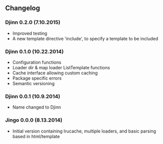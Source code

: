 ## Changelog

### Djinn 0.2.0 (7.10.2015)

- Improved testing
- A new template directive 'include', to specify a template to be included

### Djinn 0.1.0 (10.22.2014)

- Configuration functions
- Loader dir & map loader ListTemplate functions
- Cache interface allowing custom caching
- Package specific errors
- Semantic versioning


### Djinn 0.0.1 (10.9.2014)

- Name changed to Djinn


### Jingo 0.0.0 (8.13.2014)

- Initial version containing lrucache, multiple loaders, and basic parsing based in html/template
